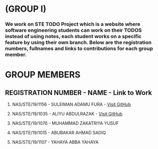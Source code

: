 # (GROUP I)

### We work on STE TODO Project which is a website where software engineering students can work on their TODOS instead of using notes, each student works on a specific feature by using their own branch. Below are the registration numbers, fullnames and links to contributions for each group member.

# GROUP MEMBERS

## REGISTRATION NUMBER - NAME - Link to Work

1. NAS/STE/19/1156 - SULEIMAN ADAMU FURA - [Visit GitHub](https://github.com/)

2. NAS/STE/19/1035 - ALIYU ABDULRAZAK -  [Visit GitHub](https://github.com/adamufura/group-i-ste-todo/tree/main/settings)

3. NAS/STE/19/1076 - MUHAMMAD ZAKATRIYA YUSUF

4. NAS/STE/19/1015 - ABUBAKAR AHMAD SADIQ

5. NAS/STE/19/1107 - YAHAYA ABBA YAHAYA

